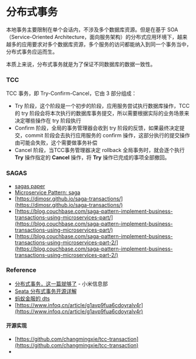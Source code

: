 # 分布式事务

本地事务主要限制在单个会话内，不涉及多个数据库资源。但是在基于 SOA（Service-Oriented Architecture，面向服务架构）的分布式应用环境下，越来越多的应用要求对多个数据库资源，多个服务的访问都能纳入到同一个事务当中，分布式事务应运而生。

本质上来说，分布式事务就是为了保证不同数据库的数据一致性。

### TCC

TCC 事务，即 Try-Confirm-Cancel，它由 3 部分组成：

* Try 阶段，这个阶段是一个初步的阶段，应用服务尝试执行数据库操作，TCC 的 try 阶段会将本次执行的数据库事务提交，所以需要根据实际的业务场景来决定哪些操作在 try 阶段执行
* Confirm 阶段，全局的事务管理器会收到 try 阶段的反馈，如果最终决定提交，commit 阶段会去执行应用服务的 confirm 操作，这部分执行的提交操作由可能会失败，这个需要做事务补偿
* Cancel 阶段，当TCC事务管理器决定 rollback 全局事务时，就会逐个执行 **Try** 操作指定的 **Cancel** 操作，将 **Try** 操作已完成的事项全部撤回。

### SAGAS

* [sagas paper](https://www.cs.cornell.edu/andru/cs711/2002fa/reading/sagas.pdf)
* [Microservice Pattern: saga](https://microservices.io/patterns/data/saga.html)
* [https://dimosr.github.io/saga-transactions/](https://dimosr.github.io/saga-transactions/)
* [https://blog.couchbase.com/saga-pattern-implement-business-transactions-using-microservices-part/](https://blog.couchbase.com/saga-pattern-implement-business-transactions-using-microservices-part/)
* [https://blog.couchbase.com/saga-pattern-implement-business-transactions-using-microservices-part-2/](https://blog.couchbase.com/saga-pattern-implement-business-transactions-using-microservices-part-2/)

### Reference

* [分布式事务，这一篇就够了](https://xiaomi-info.github.io/2020/01/02/distributed-transaction/) - 小米信息部
* [Seata 分布式事务开源详解](https://www.sofastack.tech/blog/seata-distributed-transaction-deep-dive/)
* [蚂蚁金服的 dts](https://tech.antfin.com/docs/2/46885)
* [https://www.infoq.cn/article/g1avp9fua6cdoyralv4r](https://www.infoq.cn/article/g1avp9fua6cdoyralv4r)

#### 开源实现

* [https://github.com/changmingxie/tcc-transaction](https://github.com/changmingxie/tcc-transaction)
* 
